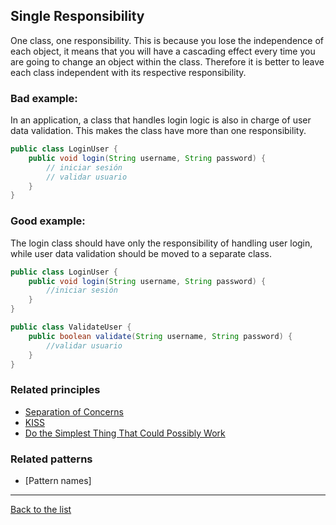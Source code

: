 ## Single Responsibility

One class, one responsibility. This is because you lose the independence of each object, it means that you will have a cascading effect every time you are going to change an object within the class. Therefore it is better to leave each class independent with its respective responsibility.

### Bad example:

In an application, a class that handles login logic is also in charge of user data validation. This makes the class have more than one responsibility.

```Java
public class LoginUser {
    public void login(String username, String password) {
        // iniciar sesión
        // validar usuario
    }
}
```

### Good example:

The login class should have only the responsibility of handling user login, while user data validation should be moved to a separate class.

```Java
public class LoginUser {
    public void login(String username, String password) {
        //iniciar sesión
    }
}

public class ValidateUser {
    public boolean validate(String username, String password) {
        //validar usuario
    }
}
```

### Related principles

- [Separation of Concerns](~/principles/general/separationofconcerns.md)
- [KISS](~/principles/general/kiss.md)
- [Do the Simplest Thing That Could Possibly Work](~/principles/general/dothesimplestthing.md)

### Related patterns

- [Pattern names]

---
[Back to the list](./README.md)